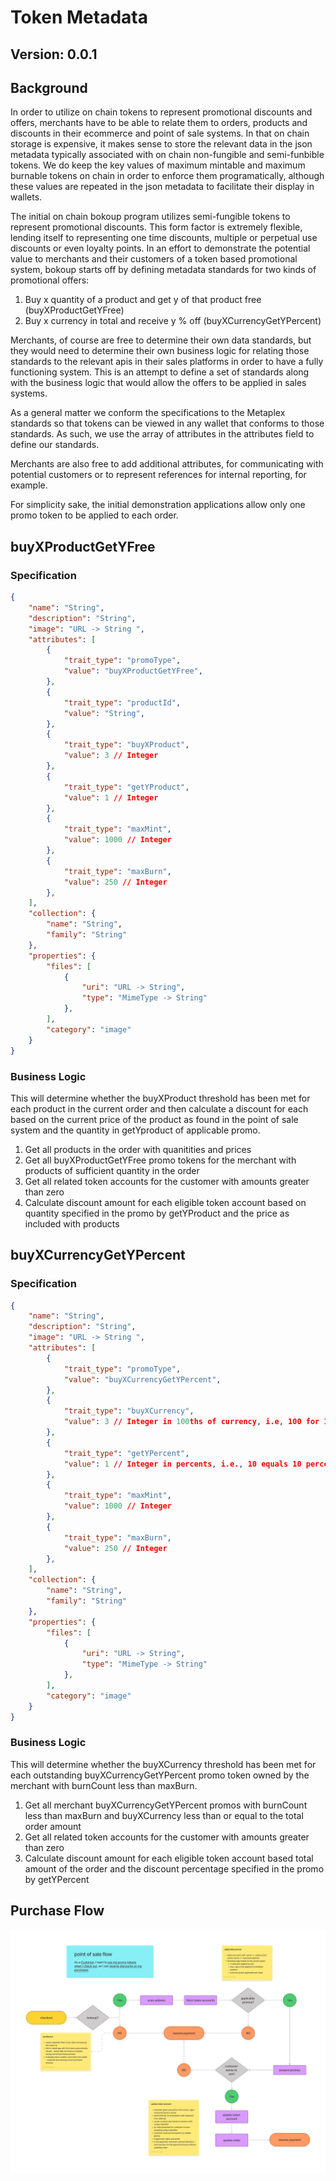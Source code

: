 # Token Metadata
## Version: 0.0.1

## Background
In order to utilize on chain tokens to represent promotional discounts and offers, merchants have to be able to relate them to orders, products and discounts in their ecommerce and point of sale systems. In that on chain storage is expensive, it makes sense to store the relevant data in the json metadata typically associated with on chain non-fungible and semi-funbible tokens. We do keep the key values of maximum mintable and maximum burnable tokens on chain in order to enforce them programatically, although these values are repeated in the json metadata to facilitate their display in wallets.

The initial on chain bokoup program utilizes semi-fungible tokens to represent promotional discounts. This form factor is extremely flexible, lending itself to representing one time discounts, multiple or perpetual use discounts or even loyalty points. In an effort to demonstrate the potential value to merchants and their customers of a token based promotional system, bokoup starts off by defining metadata standards for two kinds of promotional offers:

1. Buy x quantity of a product and get y of that product free (buyXProductGetYFree)
1. Buy x currency in total and receive y % off (buyXCurrencyGetYPercent)

Merchants, of course are free to determine their own data standards, but they would need to determine their own business logic for relating those standards to the relevant apis in their sales platforms in order to have a fully functioning system. This is an attempt to define a set of standards along with the business logic that would allow the offers to be applied in sales systems.

As a general matter we conform the specifications to the Metaplex standards so that tokens can be viewed in any wallet that conforms to those standards. As such, we use the array of attributes in the attributes field to define our standards.

Merchants are also free to add additional attributes, for communicating with potential customers or to represent references for internal reporting, for example.

For simplicity sake, the initial demonstration applications allow only one promo token to be applied to each order.

## buyXProductGetYFree

### Specification
```json
{
    "name": "String",
    "description": "String",
    "image": "URL -> String ",
    "attributes": [
        {
            "trait_type": "promoType",
            "value": "buyXProductGetYFree",
        },
        {
            "trait_type": "productId",
            "value": "String",
        },
        {
            "trait_type": "buyXProduct",
            "value": 3 // Integer
        },
        {
            "trait_type": "getYProduct",
            "value": 1 // Integer
        },
        {
            "trait_type": "maxMint",
            "value": 1000 // Integer
        },
        {
            "trait_type": "maxBurn",
            "value": 250 // Integer
        },
    ],
    "collection": {
        "name": "String",
        "family": "String"
    },
    "properties": {
        "files": [
            {
                "uri": "URL -> String",
                "type": "MimeType -> String"
            },
        ],
        "category": "image"
    }
}
```
### Business Logic
This will determine whether the buyXProduct threshold has been met for each product in the current order and then calculate a discount for each based on the current price of the product as found in the point of sale system and the quantity in getYproduct of applicable promo.

1. Get all products in the order with quanitities and prices
1. Get all buyXProductGetYFree promo tokens for the merchant with products of sufficient quantity in the order
1. Get all related token accounts for the customer with amounts greater than zero
1. Calculate discount amount for each eligible token account based on quantity specified in the promo by getYProduct and the price as included with products

## buyXCurrencyGetYPercent

### Specification
```json
{
    "name": "String",
    "description": "String",
    "image": "URL -> String ",
    "attributes": [
        {
            "trait_type": "promoType",
            "value": "buyXCurrencyGetYPercent",
        },
        {
            "trait_type": "buyXCurrency",
            "value": 3 // Integer in 100ths of currency, i.e, 100 for 1 unit of currency
        },
        {
            "trait_type": "getYPercent",
            "value": 1 // Integer in percents, i.e., 10 equals 10 percent
        },
        {
            "trait_type": "maxMint",
            "value": 1000 // Integer
        },
        {
            "trait_type": "maxBurn",
            "value": 250 // Integer
        },
    ],
    "collection": {
        "name": "String",
        "family": "String"
    },
    "properties": {
        "files": [
            {
                "uri": "URL -> String",
                "type": "MimeType -> String"
            },
        ],
        "category": "image"
    }
}
```

### Business Logic
This will determine whether the buyXCurrency threshold has been met for each outstanding buyXCurrencyGetYPercent promo token owned by the merchant with burnCount less than maxBurn.

1. Get all merchant buyXCurrencyGetYPercent promos with burnCount less than maxBurn and buyXCurrency less than or equal to the total order amount
1. Get all related token accounts for the customer with amounts greater than zero
1. Calculate discount amount for each eligible token account based total amount of the order and the discount percentage specified in the promo by getYPercent


## Purchase Flow
![bokoup pos flow](bokoup_flows.png "bokoup Clover pos flow")
